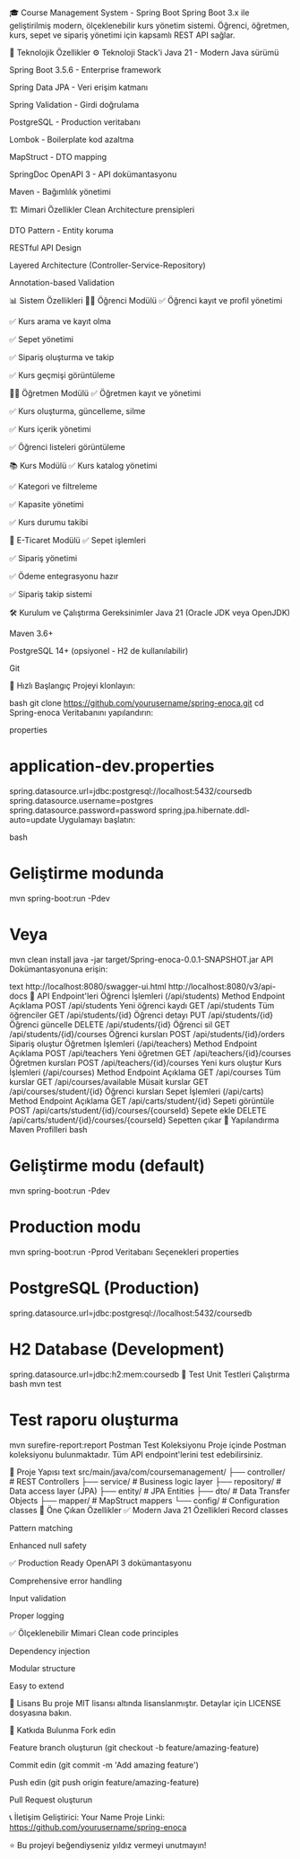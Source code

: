🎓 Course Management System - Spring Boot
Spring Boot 3.x ile geliştirilmiş modern, ölçeklenebilir kurs yönetim sistemi. Öğrenci, öğretmen, kurs, sepet ve sipariş yönetimi için kapsamlı REST API sağlar.

🚀 Teknolojik Özellikler
⚙️ Teknoloji Stack'i
Java 21 - Modern Java sürümü

Spring Boot 3.5.6 - Enterprise framework

Spring Data JPA - Veri erişim katmanı

Spring Validation - Girdi doğrulama

PostgreSQL - Production veritabanı

Lombok - Boilerplate kod azaltma

MapStruct - DTO mapping

SpringDoc OpenAPI 3 - API dokümantasyonu

Maven - Bağımlılık yönetimi

🏗️ Mimari Özellikler
Clean Architecture prensipleri

DTO Pattern - Entity koruma

RESTful API Design

Layered Architecture (Controller-Service-Repository)

Annotation-based Validation

📊 Sistem Özellikleri
👨‍🎓 Öğrenci Modülü
✅ Öğrenci kayıt ve profil yönetimi

✅ Kurs arama ve kayıt olma

✅ Sepet yönetimi

✅ Sipariş oluşturma ve takip

✅ Kurs geçmişi görüntüleme

👨‍🏫 Öğretmen Modülü
✅ Öğretmen kayıt ve yönetimi

✅ Kurs oluşturma, güncelleme, silme

✅ Kurs içerik yönetimi

✅ Öğrenci listeleri görüntüleme

📚 Kurs Modülü
✅ Kurs katalog yönetimi

✅ Kategori ve filtreleme

✅ Kapasite yönetimi

✅ Kurs durumu takibi

🛒 E-Ticaret Modülü
✅ Sepet işlemleri

✅ Sipariş yönetimi

✅ Ödeme entegrasyonu hazır

✅ Sipariş takip sistemi

🛠️ Kurulum ve Çalıştırma
Gereksinimler
Java 21 (Oracle JDK veya OpenJDK)

Maven 3.6+

PostgreSQL 14+ (opsiyonel - H2 de kullanılabilir)

Git

🚀 Hızlı Başlangıç
Projeyi klonlayın:

bash
git clone https://github.com/yourusername/spring-enoca.git
cd Spring-enoca
Veritabanını yapılandırın:

properties
# application-dev.properties
spring.datasource.url=jdbc:postgresql://localhost:5432/coursedb
spring.datasource.username=postgres
spring.datasource.password=password
spring.jpa.hibernate.ddl-auto=update
Uygulamayı başlatın:

bash
# Geliştirme modunda
mvn spring-boot:run -Pdev

# Veya
mvn clean install
java -jar target/Spring-enoca-0.0.1-SNAPSHOT.jar
API Dokümantasyonuna erişin:

text
http://localhost:8080/swagger-ui.html
http://localhost:8080/v3/api-docs
📡 API Endpoint'leri
Öğrenci İşlemleri (/api/students)
Method	Endpoint	Açıklama
POST	/api/students	Yeni öğrenci kaydı
GET	/api/students	Tüm öğrenciler
GET	/api/students/{id}	Öğrenci detayı
PUT	/api/students/{id}	Öğrenci güncelle
DELETE	/api/students/{id}	Öğrenci sil
GET	/api/students/{id}/courses	Öğrenci kursları
POST	/api/students/{id}/orders	Sipariş oluştur
Öğretmen İşlemleri (/api/teachers)
Method	Endpoint	Açıklama
POST	/api/teachers	Yeni öğretmen
GET	/api/teachers/{id}/courses	Öğretmen kursları
POST	/api/teachers/{id}/courses	Yeni kurs oluştur
Kurs İşlemleri (/api/courses)
Method	Endpoint	Açıklama
GET	/api/courses	Tüm kurslar
GET	/api/courses/available	Müsait kurslar
GET	/api/courses/student/{id}	Öğrenci kursları
Sepet İşlemleri (/api/carts)
Method	Endpoint	Açıklama
GET	/api/carts/student/{id}	Sepeti görüntüle
POST	/api/carts/student/{id}/courses/{courseId}	Sepete ekle
DELETE	/api/carts/student/{id}/courses/{courseId}	Sepetten çıkar
🔧 Yapılandırma
Maven Profilleri
bash
# Geliştirme modu (default)
mvn spring-boot:run -Pdev

# Production modu
mvn spring-boot:run -Pprod
Veritabanı Seçenekleri
properties
# PostgreSQL (Production)
spring.datasource.url=jdbc:postgresql://localhost:5432/coursedb

# H2 Database (Development)
spring.datasource.url=jdbc:h2:mem:coursedb
🧪 Test
Unit Testleri Çalıştırma
bash
mvn test

# Test raporu oluşturma
mvn surefire-report:report
Postman Test Koleksiyonu
Proje içinde Postman koleksiyonu bulunmaktadır. Tüm API endpoint'lerini test edebilirsiniz.

📁 Proje Yapısı
text
src/main/java/com/coursemanagement/
├── controller/          # REST Controllers
├── service/            # Business logic layer
├── repository/         # Data access layer (JPA)
├── entity/            # JPA Entities
├── dto/               # Data Transfer Objects
├── mapper/            # MapStruct mappers
└── config/            # Configuration classes
🌟 Öne Çıkan Özellikler
✅ Modern Java 21 Özellikleri
Record classes

Pattern matching

Enhanced null safety

✅ Production Ready
OpenAPI 3 dokümantasyonu

Comprehensive error handling

Input validation

Proper logging

✅ Ölçeklenebilir Mimari
Clean code principles

Dependency injection

Modular structure

Easy to extend

📄 Lisans
Bu proje MIT lisansı altında lisanslanmıştır. Detaylar için LICENSE dosyasına bakın.

👥 Katkıda Bulunma
Fork edin

Feature branch oluşturun (git checkout -b feature/amazing-feature)

Commit edin (git commit -m 'Add amazing feature')

Push edin (git push origin feature/amazing-feature)

Pull Request oluşturun

📞 İletişim
Geliştirici: Your Name
Proje Linki: https://github.com/yourusername/spring-enoca

⭐ Bu projeyi beğendiyseniz yıldız vermeyi unutmayın!

